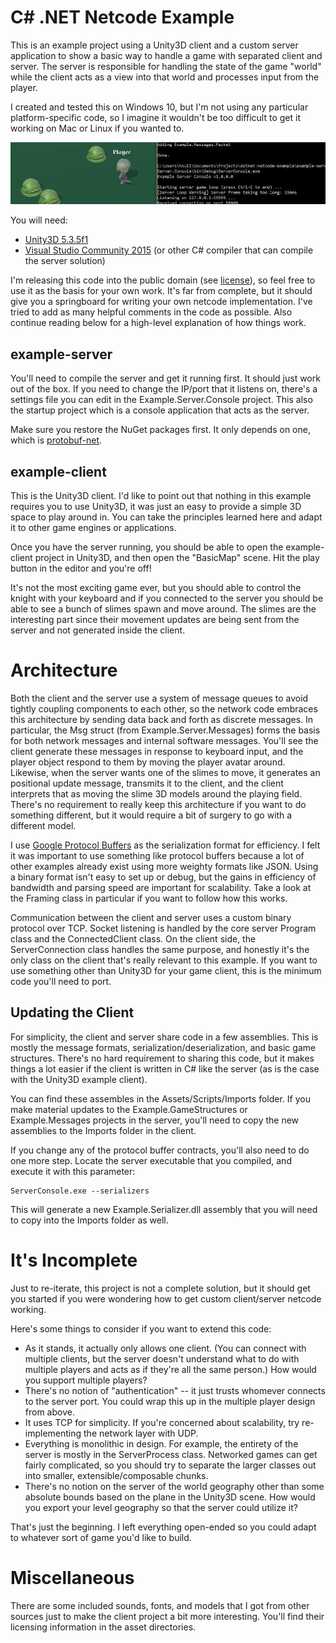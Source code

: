 # C# .NET Netcode Example

This is an example project using a Unity3D client and a custom server application to show a basic way to handle a game with separated client and server. The server is responsible for handling the state of the game "world" while the client acts as a view into that world and processes input from the player.

I created and tested this on Windows 10, but I'm not using any particular platform-specific code, so I imagine it wouldn't be too difficult to get it working on Mac or Linux if you wanted to.

![Screenshot of the client and server console](dotnetexample.jpg)

You will need:

* [Unity3D 5.3.5f1](http://unity3d.com/unity/whats-new/unity-5.3.5)
* [Visual Studio Community 2015](https://www.visualstudio.com/en-us/products/visual-studio-community-vs.aspx) (or other C# compiler that can compile the server solution)

I'm releasing this code into the public domain (see [license](LICENSE.md)), so feel free to use it as the basis for your own work. It's far from complete, but it should give you a springboard for writing your own netcode implementation. I've tried to add as many helpful comments in the code as possible. Also continue reading below for a high-level explanation of how things work.

## example-server

You'll need to compile the server and get it running first. It should just work out of the box. If you need to change the IP/port that it listens on, there's a settings file you can edit in the Example.Server.Console project. This also the startup project which is a console application that acts as the server.

Make sure you restore the NuGet packages first. It only depends on one, which is [protobuf-net](https://www.nuget.org/packages/protobuf-net/).

## example-client

This is the Unity3D client. I'd like to point out that nothing in this example requires you to use Unity3D, it was just an easy to provide a simple 3D space to play around in. You can take the principles learned here and adapt it to other game engines or applications.

Once you have the server running, you should be able to open the example-client project in Unity3D, and then open the "BasicMap" scene. Hit the play button in the editor and you're off!

It's not the most exciting game ever, but you should able to control the knight with your keyboard and if you connected to the server you should be able to see a bunch of slimes spawn and move around. The slimes are the interesting part since their movement updates are being sent from the server and not generated inside the client.

# Architecture

Both the client and the server use a system of message queues to avoid tightly coupling components to each other, so the network code embraces this architecture by sending data back and forth as discrete messages. In particular, the Msg struct (from Example.Server.Messages) forms the basis for both network messages and internal software messages. You'll see the client generate these messages in response to keyboard input, and the player object respond to them by moving the player avatar around. Likewise, when the server wants one of the slimes to move, it generates an positional update message, transmits it to the client, and the client interprets that as moving the slime 3D models around the playing field. There's no requirement to really keep this architecture if you want to do something different, but it would require a bit of surgery to go with a different model.

I use [Google Protocol Buffers](https://developers.google.com/protocol-buffers/) as the serialization format for efficiency. I felt it was important to use something like protocol buffers because a lot of other examples already exist using more weighty formats like JSON. Using a binary format isn't easy to set up or debug, but the gains in efficiency of bandwidth and parsing speed are important for scalability. Take a look at the Framing class in particular if you want to follow how this works.

Communication between the client and server uses a custom binary protocol over TCP. Socket listening is handled by the core server Program class and the ConnectedClient class. On the client side, the ServerConnection class handles the same purpose, and honestly it's the only class on the client that's really relevant to this example. If you want to use something other than Unity3D for your game client, this is the minimum code you'll need to port.

## Updating the Client

For simplicity, the client and server share code in a few assemblies. This is mostly the message formats, serialization/deserialization, and basic game structures. There's no hard requirement to sharing this code, but it makes things a lot easier if the client is written in C# like the server (as is the case with the Unity3D example client).

You can find these assembles in the Assets/Scripts/Imports folder. If you make material updates to the Example.GameStructures or Example.Messages projects in the server, you'll need to copy the new assemblies to the Imports folder in the client.

If you change any of the protocol buffer contracts, you'll also need to do one more step. Locate the server executable that you compiled, and execute it with this parameter:

    ServerConsole.exe --serializers

This will generate a new Example.Serializer.dll assembly that you will need to copy into the Imports folder as well.

# It's Incomplete

Just to re-iterate, this project is not a complete solution, but it should get you started if you were wondering how to get custom client/server netcode working.

Here's some things to consider if you want to extend this code:

* As it stands, it actually only allows one client. (You can connect with multiple clients, but the server doesn't understand what to do with multiple players and acts as if they're all the same person.) How would you support multiple players?
* There's no notion of "authentication" -- it just trusts whomever connects to the server port. You could wrap this up in the multiple player design from above.
* It uses TCP for simplicity. If you're concerned about scalability, try re-implementing the network layer with UDP.
* Everything is monolithic in design. For example, the entirety of the server is mostly in the ServerProcess class. Networked games can get fairly complicated, so you should try to separate the larger classes out into smaller, extensible/composable chunks.
* There's no notion on the server of the world geography other than some absolute bounds based on the plane in the Unity3D scene. How would you export your level geography so that the server could utilize it?

That's just the beginning. I left everything open-ended so you could adapt to whatever sort of game you'd like to build.

# Miscellaneous

There are some included sounds, fonts, and models that I got from other sources just to make the client project a bit more interesting. You'll find their licensing information in the asset directories.

